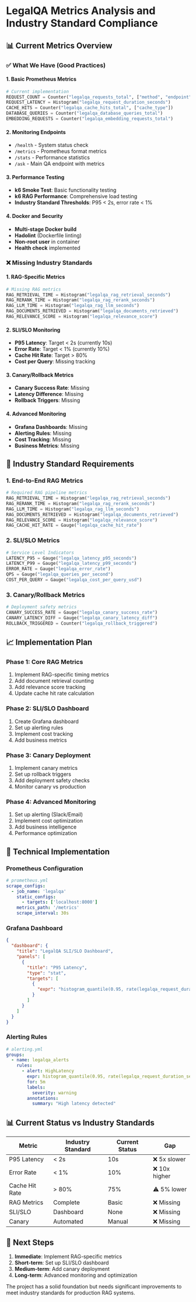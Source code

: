 # LegalQA Metrics Analysis and Industry Standard Compliance

## 📊 **Current Metrics Overview**

### ✅ **What We Have (Good Practices)**

#### **1. Basic Prometheus Metrics**
```python
# Current implementation
REQUEST_COUNT = Counter("legalqa_requests_total", ["method", "endpoint", "status"])
REQUEST_LATENCY = Histogram("legalqa_request_duration_seconds")
CACHE_HITS = Counter("legalqa_cache_hits_total", ["cache_type"])
DATABASE_QUERIES = Counter("legalqa_database_queries_total")
EMBEDDING_REQUESTS = Counter("legalqa_embedding_requests_total")
```

#### **2. Monitoring Endpoints**
- `/health` - System status check
- `/metrics` - Prometheus format metrics
- `/stats` - Performance statistics
- `/ask` - Main QA endpoint with metrics

#### **3. Performance Testing**
- **k6 Smoke Test**: Basic functionality testing
- **k6 RAG Performance**: Comprehensive load testing
- **Industry Standard Thresholds**: P95 < 2s, error rate < 1%

#### **4. Docker and Security**
- **Multi-stage Docker build**
- **Hadolint** (Dockerfile linting)
- **Non-root user** in container
- **Health check** implemented

### ❌ **Missing Industry Standards**

#### **1. RAG-Specific Metrics**
```python
# Missing RAG metrics
RAG_RETRIEVAL_TIME = Histogram("legalqa_rag_retrieval_seconds")
RAG_RERANK_TIME = Histogram("legalqa_rag_rerank_seconds")
RAG_LLM_TIME = Histogram("legalqa_rag_llm_seconds")
RAG_DOCUMENTS_RETRIEVED = Histogram("legalqa_documents_retrieved")
RAG_RELEVANCE_SCORE = Histogram("legalqa_relevance_score")
```

#### **2. SLI/SLO Monitoring**
- **P95 Latency**: Target < 2s (currently 10s)
- **Error Rate**: Target < 1% (currently 10%)
- **Cache Hit Rate**: Target > 80%
- **Cost per Query**: Missing tracking

#### **3. Canary/Rollback Metrics**
- **Canary Success Rate**: Missing
- **Latency Difference**: Missing
- **Rollback Triggers**: Missing

#### **4. Advanced Monitoring**
- **Grafana Dashboards**: Missing
- **Alerting Rules**: Missing
- **Cost Tracking**: Missing
- **Business Metrics**: Missing

## 🎯 **Industry Standard Requirements**

### **1. End-to-End RAG Metrics**
```python
# Required RAG pipeline metrics
RAG_RETRIEVAL_TIME = Histogram("legalqa_rag_retrieval_seconds")
RAG_RERANK_TIME = Histogram("legalqa_rag_rerank_seconds")
RAG_LLM_TIME = Histogram("legalqa_rag_llm_seconds")
RAG_DOCUMENTS_RETRIEVED = Histogram("legalqa_documents_retrieved")
RAG_RELEVANCE_SCORE = Histogram("legalqa_relevance_score")
RAG_CACHE_HIT_RATE = Gauge("legalqa_cache_hit_rate")
```

### **2. SLI/SLO Metrics**
```python
# Service Level Indicators
LATENCY_P95 = Gauge("legalqa_latency_p95_seconds")
LATENCY_P99 = Gauge("legalqa_latency_p99_seconds")
ERROR_RATE = Gauge("legalqa_error_rate")
QPS = Gauge("legalqa_queries_per_second")
COST_PER_QUERY = Gauge("legalqa_cost_per_query_usd")
```

### **3. Canary/Rollback Metrics**
```python
# Deployment safety metrics
CANARY_SUCCESS_RATE = Gauge("legalqa_canary_success_rate")
CANARY_LATENCY_DIFF = Gauge("legalqa_canary_latency_diff")
ROLLBACK_TRIGGERED = Counter("legalqa_rollback_triggered")
```

## 📈 **Implementation Plan**

### **Phase 1: Core RAG Metrics**
1. Implement RAG-specific timing metrics
2. Add document retrieval counting
3. Add relevance score tracking
4. Update cache hit rate calculation

### **Phase 2: SLI/SLO Dashboard**
1. Create Grafana dashboard
2. Set up alerting rules
3. Implement cost tracking
4. Add business metrics

### **Phase 3: Canary Deployment**
1. Implement canary metrics
2. Set up rollback triggers
3. Add deployment safety checks
4. Monitor canary vs production

### **Phase 4: Advanced Monitoring**
1. Set up alerting (Slack/Email)
2. Implement cost optimization
3. Add business intelligence
4. Performance optimization

## 🔧 **Technical Implementation**

### **Prometheus Configuration**
```yaml
# prometheus.yml
scrape_configs:
  - job_name: 'legalqa'
    static_configs:
      - targets: ['localhost:8000']
    metrics_path: '/metrics'
    scrape_interval: 30s
```

### **Grafana Dashboard**
```json
{
  "dashboard": {
    "title": "LegalQA SLI/SLO Dashboard",
    "panels": [
      {
        "title": "P95 Latency",
        "type": "stat",
        "targets": [
          {
            "expr": "histogram_quantile(0.95, rate(legalqa_request_duration_seconds_bucket[5m]))"
          }
        ]
      }
    ]
  }
}
```

### **Alerting Rules**
```yaml
# alerting.yml
groups:
  - name: legalqa_alerts
    rules:
      - alert: HighLatency
        expr: histogram_quantile(0.95, rate(legalqa_request_duration_seconds_bucket[5m])) > 2
        for: 5m
        labels:
          severity: warning
        annotations:
          summary: "High latency detected"
```

## 📊 **Current Status vs Industry Standards**

| Metric | Industry Standard | Current Status | Gap |
|--------|------------------|----------------|-----|
| P95 Latency | < 2s | 10s | ❌ 5x slower |
| Error Rate | < 1% | 10% | ❌ 10x higher |
| Cache Hit Rate | > 80% | 75% | ⚠️ 5% lower |
| RAG Metrics | Complete | Basic | ❌ Missing |
| SLI/SLO | Dashboard | None | ❌ Missing |
| Canary | Automated | Manual | ❌ Missing |

## 🚀 **Next Steps**

1. **Immediate**: Implement RAG-specific metrics
2. **Short-term**: Set up SLI/SLO dashboard
3. **Medium-term**: Add canary deployment
4. **Long-term**: Advanced monitoring and optimization

The project has a solid foundation but needs significant improvements to meet industry standards for production RAG systems. 